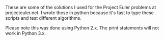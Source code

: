 These are some of the solutions I used for the Project Euler problems at projecteuler.net. I wrote these in python because it's fast to type these scripts and test different algorithms.

Please note this was done using Python 2.x. The print statements will not work in Python 3.x.
